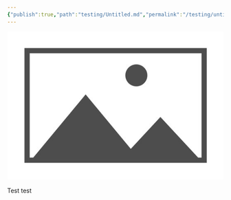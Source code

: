 ```yaml
---
{"publish":true,"path":"testing/Untitled.md","permalink":"/testing/untitled/","PassFrontmatter":true}
---
```


![placeholder - Copy.png](../A%20Assets/placeholder%20-%20Copy.png)

Test test